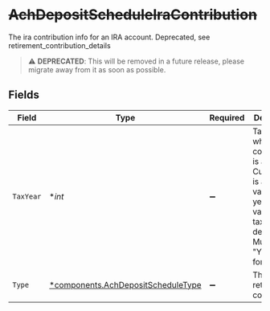 # ~~AchDepositScheduleIraContribution~~

The ira contribution info for an IRA account. Deprecated, see retirement_contribution_details

> :warning: **DEPRECATED**: This will be removed in a future release, please migrate away from it as soon as possible.


## Fields

| Field                                                                                                                                                 | Type                                                                                                                                                  | Required                                                                                                                                              | Description                                                                                                                                           | Example                                                                                                                                               |
| ----------------------------------------------------------------------------------------------------------------------------------------------------- | ----------------------------------------------------------------------------------------------------------------------------------------------------- | ----------------------------------------------------------------------------------------------------------------------------------------------------- | ----------------------------------------------------------------------------------------------------------------------------------------------------- | ----------------------------------------------------------------------------------------------------------------------------------------------------- |
| `TaxYear`                                                                                                                                             | **int*                                                                                                                                                | :heavy_minus_sign:                                                                                                                                    | Tax year for which the contribution is applied. Current year is always valid; prior year is only valid before tax deadline. Must be in "YYYY" format. | 2024                                                                                                                                                  |
| `Type`                                                                                                                                                | [*components.AchDepositScheduleType](../../models/components/achdepositscheduletype.md)                                                               | :heavy_minus_sign:                                                                                                                                    | The type of retirement contribution.                                                                                                                  | REGULAR                                                                                                                                               |